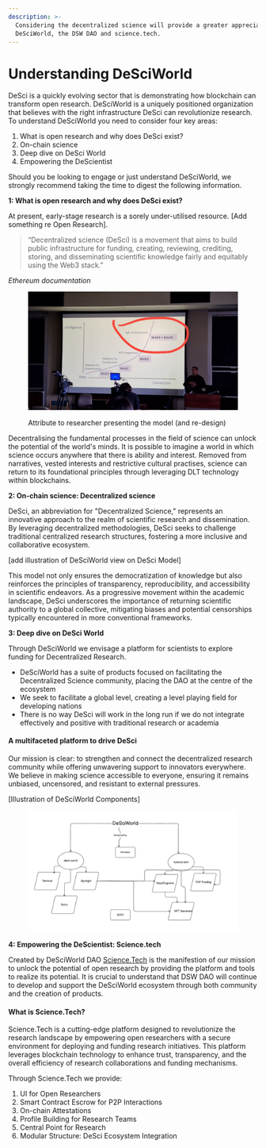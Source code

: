 ```yaml
---
description: >-
  Considering the decentralized science will provide a greater appreciation of
  DeSciWorld, the DSW DAO and science.tech.
---
```


# Understanding DeSciWorld

DeSci is a quickly evolving sector that is demonstrating how blockchain can transform open research. DeSciWorld is a uniquely positioned organization that believes with the right infrastructure DeSci can revolutionize research. To understand DeSciWorld you need to consider four key areas:

1. What is open research and why does DeSci exist?
2. On-chain science
3. Deep dive on DeSci World
4. Empowering the DeScientist

Should you be looking to engage or just understand DeSciWorld, we strongly recommend taking the time to digest the following information.&#x20;

**1: What is open research and why does DeSci exist?**

At present, early-stage research is a sorely under-utilised resource. \[Add something re Open Research].

> “Decentralized science (DeSci) is a movement that aims to build public infrastructure for funding, creating, reviewing, crediting, storing, and disseminating scientific knowledge fairly and equitably using the Web3 stack.”

_Ethereum documentation_

<figure><img src="../.gitbook/assets/desci theroy.jpeg" alt=""><figcaption><p>Attribute to researcher presenting the model (and re-design)</p></figcaption></figure>

Decentralising the fundamental processes in the field of science can unlock the potential of the world's minds. It is possible to imagine a world in which science occurs anywhere that there is ability and interest. Removed from narratives, vested interests and restrictive cultural practises, science can return to its foundational principles through leveraging DLT technology within blockchains.&#x20;

**2: On-chain science: Decentralized science**

DeSci, an abbreviation for "Decentralized Science," represents an innovative approach to the realm of scientific research and dissemination. By leveraging decentralized methodologies, DeSci seeks to challenge traditional centralized research structures, fostering a more inclusive and collaborative ecosystem.

\[add illustration of DeSciWorld view on DeSci Model]

This model not only ensures the democratization of knowledge but also reinforces the principles of transparency, reproducibility, and accessibility in scientific endeavors. As a progressive movement within the academic landscape, DeSci underscores the importance of returning scientific authority to a global collective, mitigating biases and potential censorships typically encountered in more conventional frameworks.

**3: Deep dive on DeSci World**

Through DeSciWorld we envisage a platform for scientists to explore funding for Decentralized Research.

* DeSciWorld has a suite of products focused on facilitating the Decentralized Science community, placing the DAO at the centre of the ecosystem
* We seek to facilitate a global level, creating a level playing field for developing nations
* There is no way DeSci will work in the long run if we do not integrate effectively and positive with traditional research or academia

#### A multifaceted platform to drive DeSci

Our mission is clear: to strengthen and connect the decentralized research community while offering unwavering support to innovators everywhere. We believe in making science accessible to everyone, ensuring it remains unbiased, uncensored, and resistant to external pressures.

\[Illustration of DeSciWorld Components]

<figure><img src="../.gitbook/assets/DeSciWorldOverview.png" alt=""><figcaption></figcaption></figure>

**4: Empowering the DeScientist: Science.tech**

Created by DeSciWorld DAO [Science.Tech](http://science.tech) is the manifestion of our mission to unlock the potential of open research by providing the platform and tools to realize its potential. It is crucial to understand that DSW DAO will continue to develop and support the DeSciWorld ecosystem through both community and the creation of products.&#x20;

#### What is Science.Tech?

Science.Tech is a cutting-edge platform designed to revolutionize the research landscape by empowering open researchers with a secure environment for deploying and funding research initiatives. This platform leverages blockchain technology to enhance trust, transparency, and the overall efficiency of research collaborations and funding mechanisms.

Through Science.Tech we provide:

1. UI for Open Researchers
2. Smart Contract Escrow for P2P Interactions
3. On-chain Attestations
4. Profile Building for Research Teams
5. Central Point for Research
6. Modular Structure: DeSci Ecosystem Integration
